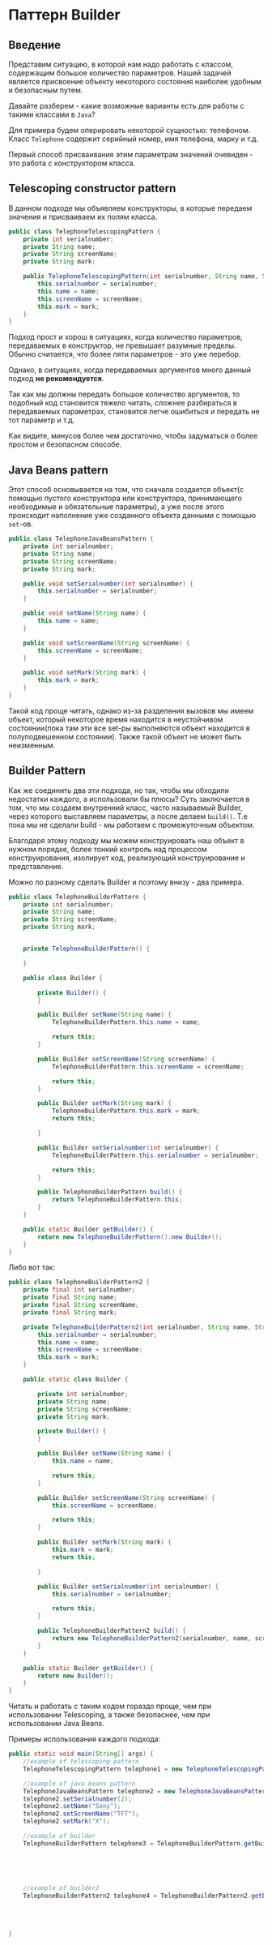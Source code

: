 # Паттерн Builder

## Введение

Представим ситуацию, в которой нам надо работать с классом, содержащим большое количество параметров.
Нашей задачей является присвоение объекту некоторого состояния наиболее удобным и безопасным путем.

Давайте разберем - какие возможные варианты есть для работы с такими классами в `Java`?

Для примера будем оперировать некоторой сущностью: телефоном.
Класс `Telephone` содержит серийный номер, имя телефона, марку и т.д.

Первый способ присваивания этим параметрам значений очевиден - это работа с конструктором класса.

## Telescoping constructor pattern

В данном подходе мы объявляем конструкторы, в которые передаем значения и присваиваем их полям класса.

```java
public class TelephoneTelescopingPattern {
    private int serialnumber;
    private String name;
    private String screenName;
    private String mark;

    public TelephoneTelescopingPattern(int serialnumber, String name, String screenName, String mark) {
        this.serialnumber = serialnumber;
        this.name = name;
        this.screenName = screenName;
        this.mark = mark;
    }
}
```

Подход прост и хорош в ситуациях, когда количество параметров, передаваемых в конструктор, не превышает разумные пределы.
Обычно считается, что более пяти параметров - это уже перебор.

Однако, в ситуациях, когда передаваемых аргументов много данный подход **не рекомендуется**.

Так как мы должны передать большое количество аргументов, то подобный код становится тяжело читать, сложнее разбираться в передаваемых параметрах, становится легче ошибиться и передать не тот параметр и т.д.

Как видите, минусов более чем достаточно, чтобы задуматься о более простом и безопасном способе.

## Java Beans pattern

Этот способ основывается на том, что сначала создается объект(с помощью пустого конструктора или конструктора, принимающего необходимые и обязательные параметры), а уже после этого происходит наполнение уже созданного объекта данными с помощью `set`-ов.

```java
public class TelephoneJavaBeansPattern {
    private int serialnumber;
    private String name;
    private String screenName;
    private String mark;

    public void setSerialnumber(int serialnumber) {
        this.serialnumber = serialnumber;
    }

    public void setName(String name) {
        this.name = name;
    }

    public void setScreenName(String screenName) {
        this.screenName = screenName;
    }

    public void setMark(String mark) {
        this.mark = mark;
    }
}
```

Такой код проще читать, однако из-за разделения вызовов мы имеем объект, который некоторое время находится в неустойчивом состоянии(пока там эти все set-ры выполняются объект находится в полуподвешенном состоянии).
Также такой объект не может быть неизменным.

## Builder Pattern

Как же соединить два эти подхода, но так, чтобы мы обходили недостатки каждого, а использовали бы плюсы?
Суть заключается в том, что мы создаем внутренний класс, часто называемый Builder, через которого выставляем параметры, а после делаем `build()`. Т.е пока мы не сделали build - мы работаем с промежуточным объектом.

Благодаря этому подходу мы можем конструировать наш объект в нужном порядке, более тонкий контроль над процессом конструирования, изолирует код, реализующий конструирование и представление.

Можно по разному сделать Builder и поэтому внизу - два примера.

```java
public class TelephoneBuilderPattern {
    private int serialnumber;
    private String name;
    private String screenName;
    private String mark;


    private TelephoneBuilderPattern() {

    }

    public class Builder {

        private Builder() {
        }

        public Builder setName(String name) {
            TelephoneBuilderPattern.this.name = name;

            return this;
        }

        public Builder setScreenName(String screenName) {
            TelephoneBuilderPattern.this.screenName = screenName;

            return this;
        }

        public Builder setMark(String mark) {
            TelephoneBuilderPattern.this.mark = mark;
            return this;

        }

        public Builder setSerialnumber(int serialnumber) {
            TelephoneBuilderPattern.this.serialnumber = serialnumber;

            return this;
        }

        public TelephoneBuilderPattern build() {
            return TelephoneBuilderPattern.this;
        }
    }

    public static Builder getBuilder() {
        return new TelephoneBuilderPattern().new Builder();
    }
}
```

Либо вот так:

```java
public class TelephoneBuilderPattern2 {
    private final int serialnumber;
    private final String name;
    private final String screenName;
    private final String mark;

    private TelephoneBuilderPattern2(int serialnumber, String name, String screenName, String mark) {
        this.serialnumber = serialnumber;
        this.name = name;
        this.screenName = screenName;
        this.mark = mark;
    }

    public static class Builder {

        private int serialnumber;
        private String name;
        private String screenName;
        private String mark;

        private Builder() {
        }

        public Builder setName(String name) {
            this.name = name;

            return this;
        }

        public Builder setScreenName(String screenName) {
            this.screenName = screenName;

            return this;
        }

        public Builder setMark(String mark) {
            this.mark = mark;
            return this;

        }

        public Builder setSerialnumber(int serialnumber) {
            this.serialnumber = serialnumber;

            return this;
        }

        public TelephoneBuilderPattern2 build() {
            return new TelephoneBuilderPattern2(serialnumber, name, screenName, mark);
        }
    }

    public static Builder getBuilder() {
        return new Builder();
    }
}
```

Читать и работать с таким кодом гораздо проще, чем при использовании Telescoping, а также безопаснее, чем при использовании Java Beans.

Примеры использования каждого подхода:

```java
public static void main(String[] args) {
    //example of telescoping pattern
    TelephoneTelescopingPattern telephone1 = new TelephoneTelescopingPattern(1, "Sony", "TFT", "X");

    //example of java beans pattern
    TelephoneJavaBeansPattern telephone2 = new TelephoneJavaBeansPattern();
    telephone2.setSerialnumber(2);
    telephone2.setName("Sony");
    telephone2.setScreenName("TFT");
    telephone2.setMark("X");

    //example of builder
    TelephoneBuilderPattern telephone3 = TelephoneBuilderPattern.getBuilder().setName("Sony")
                                                                             .setSerialnumber(3)
                                                                             .setMark("X")
                                                                             .setScreenName("TFT")
                                                                             .build();

    //example of builder2
    TelephoneBuilderPattern2 telephone4 = TelephoneBuilderPattern2.getBuilder().setMark("X")
                                                                               .setName("Sony")
                                                                               .setScreenName("TFT")
                                                                               .setSerialnumber(4)
                                                                               .build();
}
```
